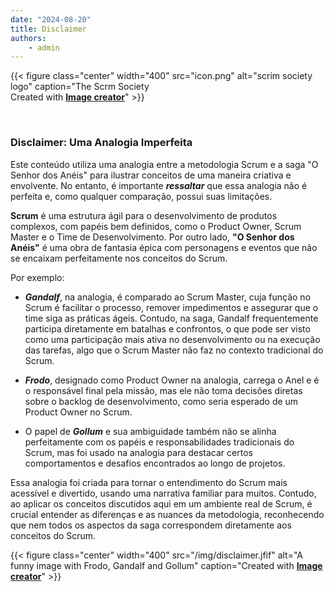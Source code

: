 ```yaml
---
date: "2024-08-20"
title: Disclaimer
authors: 
    - admin
---
```







{{< figure class="center" width="400" src="icon.png" alt="scrim society logo" caption="The Scrm Society <br> Created with [**Image creator**](https://www.bing.com/images/create?)" >}}


<br>

### Disclaimer: Uma Analogia Imperfeita

Este conteúdo utiliza uma analogia entre a metodologia Scrum e a saga "O Senhor dos Anéis" para ilustrar conceitos de uma maneira criativa e envolvente. No entanto, é importante ***ressaltar*** que essa analogia não é perfeita e, como qualquer comparação, possui suas limitações.

**Scrum** é uma estrutura ágil para o desenvolvimento de produtos complexos, com papéis bem definidos, como o Product Owner, Scrum Master e o Time de Desenvolvimento. Por outro lado, **"O Senhor dos Anéis"** é uma obra de fantasia épica com personagens e eventos que não se encaixam perfeitamente nos conceitos do Scrum.


Por exemplo:

- ***Gandalf***, na analogia, é comparado ao Scrum Master, cuja função no Scrum é facilitar o processo, remover impedimentos e assegurar que o time siga as práticas ágeis. Contudo, na saga, Gandalf frequentemente participa diretamente em batalhas e confrontos, o que pode ser visto como uma participação mais ativa no desenvolvimento ou na execução das tarefas, algo que o Scrum Master não faz no contexto tradicional do Scrum.

- ***Frodo***, designado como Product Owner na analogia, carrega o Anel e é o responsável final pela missão, mas ele não toma decisões diretas sobre o backlog de desenvolvimento, como seria esperado de um Product Owner no Scrum.

- O papel de ***Gollum*** e sua ambiguidade também não se alinha perfeitamente com os papéis e responsabilidades tradicionais do Scrum, mas foi usado na analogia para destacar certos comportamentos e desafios encontrados ao longo de projetos.


Essa analogia foi criada para tornar o entendimento do Scrum mais acessível e divertido, usando uma narrativa familiar para muitos. Contudo, ao aplicar os conceitos discutidos aqui em um ambiente real de Scrum, é crucial entender as diferenças e as nuances da metodologia, reconhecendo que nem todos os aspectos da saga correspondem diretamente aos conceitos do Scrum.



{{< figure class="center" width="400" src="/img/disclaimer.jfif" alt="A funny image with Frodo, Gandalf and Gollum" caption="Created with [**Image creator**](https://www.bing.com/images/create?)" >}}

<br>
